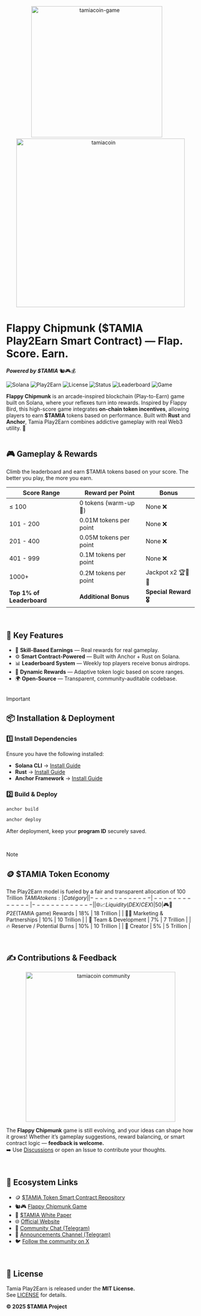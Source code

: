 <div align="center"><img src="https://github.com/user-attachments/assets/318fae13-5f23-4b8b-8136-9fa4cd4d819e" alt="tamiacoin-game" width=350>&ensp;&ensp;&ensp;<img src="https://github.com/user-attachments/assets/605d52e0-dfb7-4096-ae0f-54990648bcf2" alt="tamiacoin" width=450/></div>

# Flappy Chipmunk ($TAMIA Play2Earn Smart Contract) — Flap. Score. Earn.
***Powered by $TAMIA*** 🐿️🎮💰

![Solana](https://img.shields.io/badge/Solana-Devnet%20Ready-purple?logo=solana)
![Play2Earn](https://img.shields.io/badge/Model-Play2Earn-blue)
![License](https://img.shields.io/github/license/TamiaCoin/Tamia_Play2Earn)
![Status](https://img.shields.io/badge/Status-Beta-orange)
![Leaderboard](https://img.shields.io/badge/Feature-Leaderboard-critical)
![Game](https://img.shields.io/badge/Game-Flappy%20Style-yellow?logo=flutter)


**Flappy Chipmunk** is an arcade-inspired blockchain (Play-to-Earn) game built on Solana, where your reflexes turn into rewards. Inspired by Flappy Bird, this high-score game integrates **on-chain token incentives**, allowing players to earn **$TAMIA** tokens based on performance.
Built with **Rust** and **Anchor**, Tamia Play2Earn combines addictive gameplay with real Web3 utility. 🚀
<br><br>

## 🎮 Gameplay & Rewards
Climb the leaderboard and earn $TAMIA tokens based on your score. The better you play, the more you earn.

| Score Range  | Reward per Point | Bonus |
| ------------- | ------------- | ------------- |
| ≤ 100 | 0 tokens (warm-up 🏁) | None ❌ |
| 101 - 200 | 0.01M tokens per point | None ❌ |
| 201 - 400 | 0.05M tokens per point | None ❌ |
| 401 - 999 | 0.1M tokens per point | None ❌ |
| 1000+ | 0.2M tokens per point | Jackpot x2 🏆🎰🤑 |
| **Top 1% of Leaderboard** | **Additional Bonus** | **Special Reward 🎖️** |
<br>

## 🚀 Key Features
- 🎯 **Skill-Based Earnings** — Real rewards for real gameplay.
- ⚙️ **Smart Contract-Powered** — Built with Anchor + Rust on Solana.
- 📊 **Leaderboard System** — Weekly top players receive bonus airdrops.
- 🔄 **Dynamic Rewards** — Adaptive token logic based on score ranges.
- 🌍 **Open-Source** — Transparent, community-auditable codebase.
<br><br> 

>[!IMPORTANT]  
>## 📦 Installation & Deployment
>### 1️⃣ Install Dependencies
>Ensure you have the following installed:
>- **Solana CLI** → [Install Guide](https://docs.solana.com/cli/install-solana-cli-tools)
>- **Rust** → [Install Guide](https://www.rust-lang.org/learn/get-started)
>- **Anchor Framework** → [Install Guide](https://project-serum.github.io/anchor/getting->started/installation.html)
>### 2️⃣ Build & Deploy
>```bash
>anchor build
>```
>```bash 
>anchor deploy
>```
>After deployment, keep your **program ID** securely saved.
<br>

>[!NOTE]
>## 🪙 $TAMIA Token Economy
>The Play2Earn model is fueled by a fair and transparent allocation of 100 Trillion $TAMIA tokens:
> | Catégory  | % of Supply | Amount (Tokens) |
> | ------------- | ------------- | ------------- |
> | 🌐📈 Liquidity (DEX/CEX) | 50% | 50 Trillion |
> | 🎮🎁 P2E ($TAMIA game) Rewards | 18% | 18 Trillion |
> | 📢🤝 Marketing & Partnerships | 10% | 10 Trillion |
> | 👥 Team & Development | 7% | 7 Trillion |
> | 🔥 Reserve / Potential Burns | 10% | 10 Trillion |
> | 👤 Creator | 5% | 5 Trillion |

<br>

## ✍️ Contributions & Feedback

<div align="center"><img src="https://github.com/user-attachments/assets/8553e53d-cbb3-43ca-a9ce-b79929d0a110" alt="tamiacoin community" width=400/></div>

The **Flappy Chipmunk** game is still evolving, and your ideas can shape how it grows!
Whether it’s gameplay suggestions, reward balancing, or smart contract logic — **feedback is welcome.** <br>
➡️ Use [Discussions](https://github.com/TamiaCoin/Tamia_Play2Earn/discussions) or open an Issue to contribute your thoughts.

<br>

## 🔗 Ecosystem Links
- 🪙 [$TAMIA Token Smart Contract Repository](https://github.com/TamiaCoin/Tamia_token)
- 🐿️🎮 [Flappy Chipmunk Game](https://github.com/TamiaCoin/Flappy_Chipmunk)
- 📄 [$TAMIA White Paper](https://github.com/TamiaCoin/WhitePaper)
- 🌐 [Official Website](https://tamia.club)
- 💬 [Community Chat (Telegram)](https://t.me/TamiaCoinCommunity)
- 📢 [Announcements Channel (Telegram)](https://t.me/TamiaCoin)
- 🐦 [Follow the community on X](https://twitter.com/TamiaCoin)

<br>

## 📝 License

Tamia Play2Earn is released under the **MIT License.**<br>
See [LICENSE](https://github.com/TamiaCoin/Tamia_Play2Earn/blob/main/LICENSE) for details.

**© 2025 $TAMIA Project**
